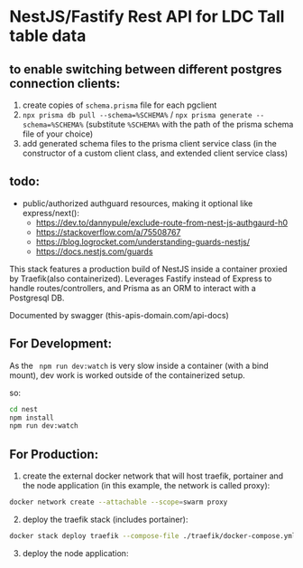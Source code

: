 # NestJS/Fastify Rest API for LDC Tall table data

## to enable switching between different postgres connection clients:
1. create copies of `schema.prisma` file for each pgclient
2. `npx prisma db pull --schema=%SCHEMA%` / `npx prisma generate --schema=%SCHEMA%` (substitute `%SCHEMA%` with the path of the prisma schema file of your choice)
3. add generated schema files to the prisma client service class (in the constructor of a custom client class, and extended client service class)

## todo:
- public/authorized authguard resources, making it optional like express/next():
  - https://dev.to/dannypule/exclude-route-from-nest-js-authgaurd-h0
  - https://stackoverflow.com/a/75508767
  - https://blog.logrocket.com/understanding-guards-nestjs/
  - https://docs.nestjs.com/guards

This stack features a production build of NestJS inside a container proxied by Traefik(also containerized). Leverages Fastify instead of Express to handle routes/controllers, and Prisma as an ORM to interact with a Postgresql DB.

Documented by swagger (this-apis-domain.com/api-docs)

## For Development:

As the ``` npm run dev:watch``` is very slow inside a container (with a bind mount), dev work is worked outside of the containerized setup. 

so: 
```sh
cd nest
npm install
npm run dev:watch
```

## For Production:

1. create the external docker network that will host traefik, portainer and the node application (in this example, the network is called proxy):

```sh
docker network create --attachable --scope=swarm proxy
```
2. deploy the traefik stack (includes portainer):

```sh
docker stack deploy traefik --compose-file ./traefik/docker-compose.yml 
```

3. deploy the node application:

```sh

```
